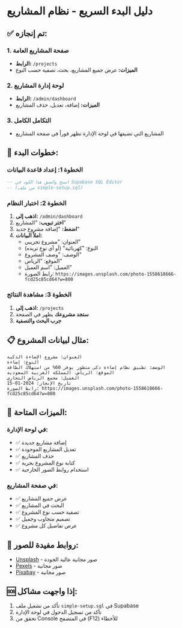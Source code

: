 # دليل البدء السريع - نظام المشاريع

## ✅ تم إنجازه:

### 1. **صفحة المشاريع العامة**
- **الرابط:** `/projects`
- **الميزات:** عرض جميع المشاريع، بحث، تصفية حسب النوع

### 2. **لوحة إدارة المشاريع**
- **الرابط:** `/admin/dashboard`
- **الميزات:** إضافة، تعديل، حذف المشاريع

### 3. **التكامل الكامل**
- المشاريع التي تضيفها في لوحة الإدارة تظهر فوراً في صفحة المشاريع

## 🚀 خطوات البدء:

### الخطوة 1: إعداد قاعدة البيانات
```sql
-- انسخ والصق هذا الكود في Supabase SQL Editor
-- (من ملف simple-setup.sql)
```

### الخطوة 2: اختبار النظام
1. **اذهب إلى:** `/admin/dashboard`
2. **اختر تبويب:** "المشاريع"
3. **اضغط:** "إضافة مشروع جديد"
4. **املأ البيانات:**
   - العنوان: "مشروع تجريبي"
   - النوع: "كهربائية" (أو أي نوع تريده)
   - الوصف: "وصف المشروع"
   - الموقع: "الرياض"
   - العميل: "اسم العميل"
   - رابط الصورة: `https://images.unsplash.com/photo-1558618666-fcd25c85cd64?w=800`

### الخطوة 3: مشاهدة النتائج
1. **اذهب إلى:** `/projects`
2. **ستجد مشروعك** يظهر في الصفحة
3. **جرب البحث والتصفية**

## 📋 مثال لبيانات المشروع:

```
العنوان: مشروع الإضاءة الذكية
النوع: إضاءة
الوصف: تطبيق نظام إضاءة ذكي متطور يوفر 60% من استهلاك الطاقة
الموقع: الرياض، المملكة العربية السعودية
العميل: مجمع الرياض التجاري
تاريخ الإنجاز: 2024-01-15
رابط الصورة: https://images.unsplash.com/photo-1558618666-fcd25c85cd64?w=800
```

## 🎯 الميزات المتاحة:

### في لوحة الإدارة:
- ✅ إضافة مشاريع جديدة
- ✅ تعديل المشاريع الموجودة
- ✅ حذف المشاريع
- ✅ كتابة نوع المشروع بحرية
- ✅ استخدام روابط الصور الخارجية

### في صفحة المشاريع:
- ✅ عرض جميع المشاريع
- ✅ البحث في المشاريع
- ✅ تصفية حسب نوع المشروع
- ✅ تصميم متجاوب وجميل
- ✅ عرض تفاصيل كل مشروع

## 🔗 روابط مفيدة للصور:
- [Unsplash](https://unsplash.com) - صور مجانية عالية الجودة
- [Pexels](https://pexels.com) - صور مجانية
- [Pixabay](https://pixabay.com) - صور مجانية

## 🆘 إذا واجهت مشاكل:
1. تأكد من تشغيل ملف `simple-setup.sql` في Supabase
2. تأكد من تسجيل الدخول في لوحة الإدارة
3. تحقق من Console في المتصفح (F12) للأخطاء











